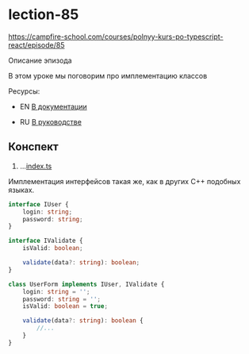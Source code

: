 # lection-85

https://campfire-school.com/courses/polnyy-kurs-po-typescript-react/episode/85

Описание эпизода

В этом уроке мы поговорим про имплементацию классов

Ресурсы:

* EN [В документации](https://www.typescriptlang.org/docs/handbook/2/classes.html#implements-clauses)

* RU [В руководстве](https://scriptdev.ru/guide/021/#implements)

## Конспект

1. ...[index.ts](demo/index.ts)

Имплементация интерфейсов такая же, как в других C++ подобных языках.

```typescript
interface IUser {
    login: string;
    password: string;
}

interface IValidate {
    isValid: boolean;

    validate(data?: string): boolean;
}

class UserForm implements IUser, IValidate {
    login: string = '';
    password: string = '';
    isValid: boolean = true;

    validate(data?: string): boolean {
        //...
    }
}
```
